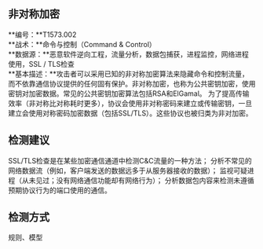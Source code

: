 ## 非对称加密  
**编号：**T1573.002  
**战术：**命令与控制（Command & Control）  
**数据源：**恶意软件逆向工程，流量分析，数据包捕获，进程监控，网络进程使用，SSL / TLS检查  
**基本描述：**攻击者可以采用已知的非对称加密算法来隐藏命令和控制流量，而不依靠通信协议提供的任何固有保护。非对称加密，也称为公共密钥加密，使用密钥对加密数据。常见的公共密钥加密算法包括RSA和ElGamal。
为了提高传输效率（非对称比对称耗时更多），协议会使用非对称密码来建立或传输密钥，一旦建立会使用对称密码加密数据（包括SSL/TLS）。这些协议也被归类为非对加密。  
## 检测建议  
SSL/TLS检查是在某些加密通信通道中检测C&C流量的一种方法；
分析不常见的网络数据流（例如，客户端发送的数据远多于从服务器接收的数据）；
监视可疑进程（从未见过；没有网络通信功能却有网络行为）；
分析数据包内容来检测未遵循预期协议行为的端口使用的通信。  
## 检测方式  
规则、模型